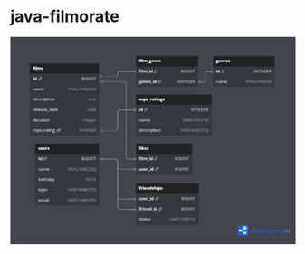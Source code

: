 # java-filmorate
![Эта структура позволяет: Хранить дружеские связи между пользователями, учитывать лайки фильмов и лассифицировать фильмы по жанрам и возрастным рейтингам без дублирования данных.](https://github.com/Black-Japan-Tea/java-filmorate/blob/main/%D0%A1%D1%85%D0%B5%D0%BC%D0%B0%20%D0%B1%D0%B0%D0%B7%D1%8B%20%D0%B4%D0%B0%D0%BD%D0%BD%D1%8B%D1%85%20Filmorate.png)
